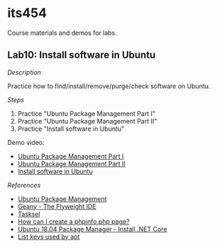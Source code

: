 # its454

Course materials and demos for labs.


## Lab10: Install software in Ubuntu

_Description_

Practice how to find/install/remove/purge/check software on Ubuntu.


_Steps_

1. Practice "Ubuntu Package Management Part I"
2. Practice "Ubuntu Package Management Part II"
3. Practice "Install software in Ubuntu"


Demo video:

* [Ubuntu Package Management Part I](https://youtu.be/jc5_PMJV3LA)
* [Ubuntu Package Management Part II](https://youtu.be/pmdwjdUdGqA)
* [Install software in Ubuntu](https://youtu.be/Epuk-a0CT9I)


_References_

* [Ubuntu Package Management](https://help.ubuntu.com/lts/serverguide/package-management.html)
* [Geany - The Flyweight IDE](https://www.geany.org/)
* [Tasksel](https://help.ubuntu.com/community/Tasksel)
* [How can I create a phpinfo.php page?](https://mediatemple.net/community/products/dv/204643880/how-can-i-create-a-phpinfo.php-page)
* [Ubuntu 18.04 Package Manager - Install .NET Core](https://docs.microsoft.com/en-us/dotnet/core/install/linux-package-manager-ubuntu-1804)
* [List keys used by apt](http://manpages.ubuntu.com/manpages/bionic/man8/apt-key.8.html)
